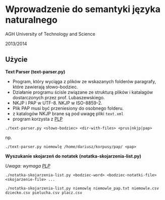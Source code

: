 Wprowadzenie do semantyki języka naturalnego
=====
AGH University of Technology and Science

2013/2014

Użycie
------------
**Text Parser (text-parser.py)**
* Program, który wyciąga z plików ze wskazanych folderów paragrafy, które zawierają słowo-bodziec.
* Działanie programu ścisle związane ze strukturą plików i katalagów dostarczonych przez prof. Lubaszewskiego.
* NKJP i PAP w UTF-8. NKJP w ISO-8859-2.
* Plik PAP musi być przeniesiony do osobnego folderu.
* z katalogów NKJP brane są pod uwagę pliki `text.xml`
* program korzysta z [PLP](https://github.com/agh-glk/plp)
```
./text-parser.py <słowo-bodziec> <dir-with-files> <prus|nkjp|pap>
```  
np. 
```
./text-parser.py niemowlę /home/dariusz/korpusy/pap/ <pap>
```

**Wyszukanie skojarzeń do notatek (notatka-skojarzenia-list.py)**

*Uwaga: wymaga [PLP](https://github.com/agh-glk/plp)*

```
./notatka-skojarzenia-list.py <bodziec-word> <bodziec-notatki-file> <skojarzenie-file> ...
```
```
./notatka-skojarzenia-list.py niemowlę niemowle_pap.txt niemowle.csv dziecko.csv pielucha.csv placz.csv
```
